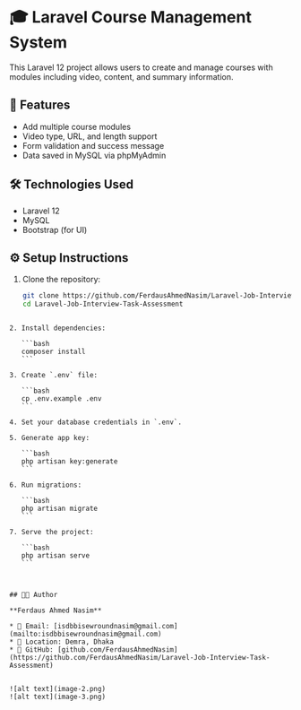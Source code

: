# 🎓 Laravel Course Management System

This Laravel 12 project allows users to create and manage courses with modules including video, content, and summary information.

## 🚀 Features

- Add multiple course modules
- Video type, URL, and length support
- Form validation and success message
- Data saved in MySQL via phpMyAdmin

## 🛠️ Technologies Used

- Laravel 12
- MySQL
- Bootstrap (for UI)



## ⚙️ Setup Instructions

1. Clone the repository:
   ```bash
   git clone https://github.com/FerdausAhmedNasim/Laravel-Job-Interview-Task-Assessment
   cd Laravel-Job-Interview-Task-Assessment
````

2. Install dependencies:

   ```bash
   composer install
   ```

3. Create `.env` file:

   ```bash
   cp .env.example .env
   ```

4. Set your database credentials in `.env`.

5. Generate app key:

   ```bash
   php artisan key:generate
   ```

6. Run migrations:

   ```bash
   php artisan migrate
   ```

7. Serve the project:

   ```bash
   php artisan serve
   ```



## 👨‍💻 Author

**Ferdaus Ahmed Nasim**

* 📧 Email: [isdbbisewroundnasim@gmail.com](mailto:isdbbisewroundnasim@gmail.com)
* 📍 Location: Demra, Dhaka
* 🔗 GitHub: [github.com/FerdausAhmedNasim](https://github.com/FerdausAhmedNasim/Laravel-Job-Interview-Task-Assessment)


![alt text](image-2.png)
![alt text](image-3.png)